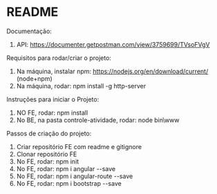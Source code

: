 # README #

Documentação:
1. API: https://documenter.getpostman.com/view/3759699/TVsoFVgV

Requisitos para rodar/criar o projeto:
1. Na máquina, instalar npm: https://nodejs.org/en/download/current/ (node+npm)
2. Na máquina, rodar: npm install -g http-server

Instruções para iniciar o Projeto:
1. NO FE, rodar: npm install
2. No BE, na pasta controle-atividade, rodar: node bin\www

Passos de criação do projeto:
1. Criar repositório FE com readme e gitignore
2. Clonar repositório FE
3. No FE, rodar: npm init
4. No FE, rodar: npm i angular --save
5. No FE, rodar: npm i angular-route --save
6. No FE, rodar: npm i bootstrap --save